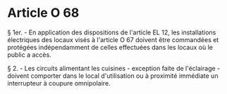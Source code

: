 # Article O 68

§ 1er. - En application des dispositions de l'article EL 12, les installations électriques des locaux visés à l'article O 67 doivent être commandées et protégées indépendamment de celles effectuées dans les locaux où le public a accès.

§ 2. - Les circuits alimentant les cuisines - exception faite de l'éclairage - doivent comporter dans le local d'utilisation ou à proximité immédiate un interrupteur à coupure omnipolaire.
